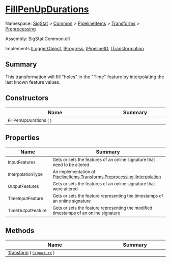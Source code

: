 # [FillPenUpDurations](./FillPenUpDurations.md)

Namespace: [SigStat]() > [Common](./../../../README.md) > [PipelineItems]() > [Transforms]() > [Preprocessing](./README.md)

Assembly: SigStat.Common.dll

Implements [ILoggerObject](./../../../ILoggerObject.md), [IProgress](./../../../Helpers/IProgress.md), [IPipelineIO](./../../../Pipeline/IPipelineIO.md), [ITransformation](./../../../ITransformation.md)

## Summary
This transformation will fill "holes" in the "Time" feature by interpolating the last known  feature values.

## Constructors

| Name | Summary | 
| --- | --- | 
| <sub>FillPenUpDurations (  )</sub><img width=200/>  | <sub></sub><img width=200/>  | <br>


## Properties

| Name | Summary | 
| --- | --- | 
| <sub>InputFeatures</sub><img width=200/>  | <sub>Gets or sets the features of an online signature that need to be altered</sub><img width=200/>  | <br>
| <sub>InterpolationType</sub><img width=200/>  | <sub>An implementation of [PipelineItems.Transforms.Preprocessing.IInterpolation](https://github.com/hargitomi97/sigstat/blob/master/docs/md/SigStat/Common/PipelineItems/Transforms/Preprocessing/IInterpolation.md)</sub><img width=200/>  | <br>
| <sub>OutputFeatures</sub><img width=200/>  | <sub>Gets or sets the features of an online signature that were altered</sub><img width=200/>  | <br>
| <sub>TimeInputFeature</sub><img width=200/>  | <sub>Gets or sets the feature representing the timestamps of an online signature</sub><img width=200/>  | <br>
| <sub>TimeOutputFeature</sub><img width=200/>  | <sub>Gets or sets the feature representing the modified timestamps of an online signature</sub><img width=200/>  | <br>


## Methods

| Name | Summary | 
| --- | --- | 
| <sub>[Transform](./Methods/FillPenUpDurations-100663739.md) ( [`Signature`](./../../../Signature.md) )</sub><img width=200/>  | <sub></sub><img width=200/>  | <br>


